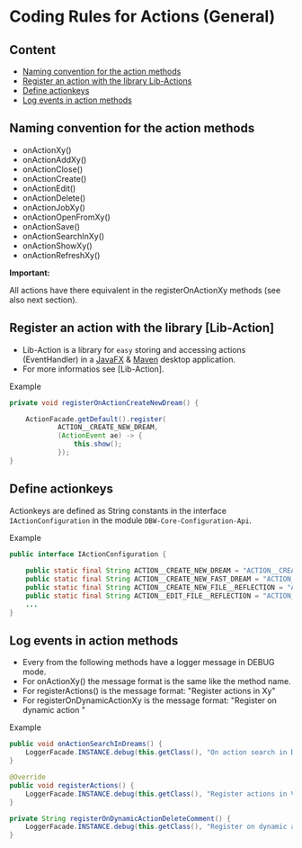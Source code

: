 Coding Rules for Actions (General)
===



Content
---

* [Naming convention for the action methods](#NamingConvention)
* [Register an action with the library Lib-Actions](#RegisterAnAction)
* [Define actionkeys](#DefineActionKeys)
* [Log events in action methods](#LogEventsInActions)



[//]: # (Content)
Naming convention for the action methods<a name="NamingConvention" />
---

* onActionXy()
* onActionAddXy()
* onActionClose()
* onActionCreate()
* onActionEdit()
* onActionDelete()
* onActionJobXy()
* onActionOpenFromXy()
* onActionSave()
* onActionSearchInXy()
* onActionShowXy()
* onActionRefreshXy()

**Important:**

All actions have there equivalent in the registerOnActionXy methods (see also next section).



Register an action with the library [Lib-Action]<a name="RegisterAnAction" />
---

* Lib-Action is a library for `easy` storing and accessing actions (EventHandler<ActionEvent>) in a [JavaFX] & [Maven] desktop application.
* For more informatios see [Lib-Action].


Example
```java
private void registerOnActionCreateNewDream() {

    ActionFacade.getDefault().register(
            ACTION__CREATE_NEW_DREAM,
            (ActionEvent ae) -> {
                this.show();
            });
}
```



Define actionkeys<a name="DefineActionKeys" />
---

Actionkeys are defined as String constants in the interface `IActionConfiguration` in the module `DBW-Core-Configuration-Api`.


Example
```java
public interface IActionConfiguration {
    
    public static final String ACTION__CREATE_NEW_DREAM = "ACTION__CREATE_NEW_DREAM"; // NOI18N
    public static final String ACTION__CREATE_NEW_FAST_DREAM = "ACTION__CREATE_NEW_FAST_DREAM"; // NOI18N
    public static final String ACTION__CREATE_NEW_FILE__REFLECTION = "ACTION__CREATE_NEW_FILE__REFLECTION"; // NOI18N
    public static final String ACTION__EDIT_FILE__REFLECTION = "ACTION__EDIT_FILE__REFLECTION"; // NOI18N
    ...
}
```



Log events in action methods<a name="LogEventsInActions" />
---

* Every from the following methods have a logger message in DEBUG mode.
* For onActionXy() the message format is the same like the method name.
* For registerActions() is the message format: "Register actions in Xy"
* For registerOnDynamicActionXy is  the message format: "Register on dynamic action "


Example
```java
public void onActionSearchInDreams() {
    LoggerFacade.INSTANCE.debug(this.getClass(), "On action search in Dreams"); // NOI18N
}

@Override
public void registerActions() {
    LoggerFacade.INSTANCE.debug(this.getClass(), "Register actions in VotingProvider"); // NOI18N
}

private String registerOnDynamicActionDeleteComment() {
    LoggerFacade.INSTANCE.debug(this.getClass(), "Register on dynamic action delete Comment"); // NOI18N
}
```



[//]: # (Links)
[JavaFX]:http://docs.oracle.com/javase/8/javase-clienttechnologies.htm
[Lib-Actions]:https://github.com/Naoghuman/lib-action
[Maven]:http://maven.apache.org/


